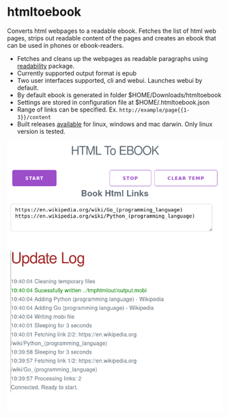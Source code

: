 # htmltoebook
Converts html webpages to a readable ebook. Fetches the list of html web pages, strips out readable content of the pages and creates an ebook that can be used in phones or ebook-readers.

* Fetches and cleans up the webpages as readable paragraphs using [readability](github.com/go-shiori/go-readability) package.
* Currently supported output format is epub
* Two user interfaces supported, cli and webui. Launches webui by default.
* By default ebook is generated in folder $HOME/Downloads/htmltoebook
* Settings are stored in configuration file at $HOME/.htmltoebook.json
* Range of links can be specified. Ex. `http://example/page{{1-3}}/content`
* Built releases [available](https://github.com/raviraa/htmltoebook/releases) for linux, windows and mac darwin. Only linux version is tested.

![Screenshot](screenshot.png)
